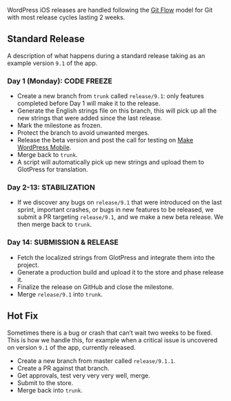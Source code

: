 WordPress iOS releases are handled following the [Git Flow](http://nvie.com/posts/a-successful-git-branching-model/) model for Git with most release cycles lasting 2 weeks.

## Standard Release

A description of what happens during a standard release taking as an example version `9.1` of the app.

### Day 1 (Monday): CODE FREEZE

- Create a new branch from `trunk` called `release/9.1`: only features completed before Day 1 will make it to the release.
- Generate the English strings file on this branch, this will pick up all the new strings that were added since the last release.
- Mark the milestone as frozen.
- Protect the branch to avoid unwanted merges.
- Release the beta version and post the call for testing on [Make WordPress Mobile](https://make.wordpress.org/mobile/).
- Merge back to `trunk`.
- A script will automatically pick up new strings and upload them to GlotPress for translation.

### Day 2-13: STABILIZATION

- If we discover any bugs on `release/9.1` that were introduced on the last sprint, important crashes, or bugs in new features to be released, we submit a PR targeting `release/9.1`, and we make a new beta release. We then merge back to `trunk`.

### Day 14: SUBMISSION & RELEASE

- Fetch the localized strings from GlotPress and integrate them into the project.
- Generate a production build and upload it to the store and phase release it.
- Finalize the release on GitHub and close the milestone.
- Merge `release/9.1` into `trunk`.

## Hot Fix

Sometimes there is a bug or crash that can’t wait two weeks to be fixed. This is how we handle this, for example when a critical issue is uncovered on version `9.1` of the app, currently released.

- Create a new branch from master called `release/9.1.1`.
- Create a PR against that branch.
- Get approvals, test very very very well, merge.
- Submit to the store.
- Merge back into `trunk`.
